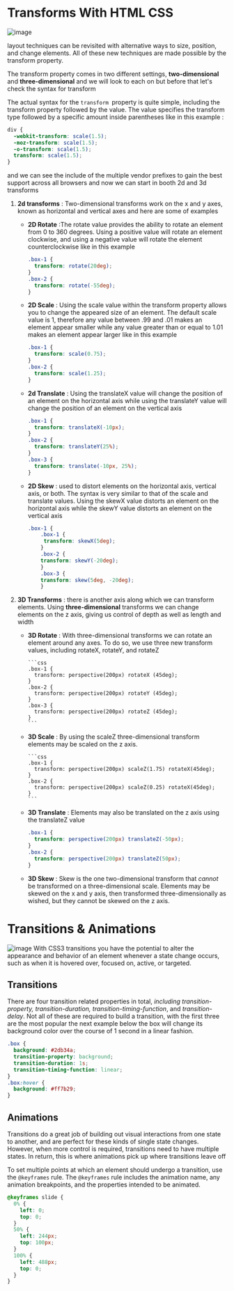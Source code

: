 # Transforms With HTML CSS

![image](https://miro.medium.com/max/900/1*_6MfwckxNfQTca9SiG8MdQ.png)

layout techniques can be revisited with alternative ways to size, position, and change elements. All of these new techniques are made possible by the transform property.

The transform property comes in two different settings, **two-dimensional** and **three-dimensional** and we will look to each on but before that let's check the syntax for transform

The actual syntax for the `transform `property is quite simple, including the transform property followed by the value. The value specifies the transform type followed by a specific amount inside parentheses like in this example :

```css
div {
  -webkit-transform: scale(1.5);
  -moz-transform: scale(1.5);
  -o-transform: scale(1.5);
  transform: scale(1.5);
}
```

and we can see the include of the multiple vendor prefixes to gain the best support across all browsers
and now we can start in booth 2d and 3d transforms

1.  **2d transforms** : Two-dimensional transforms work on the x and y axes, known as horizontal and vertical axes and here are some of examples

    - **2D Rotate** :The rotate value provides the ability to rotate an element from 0 to 360 degrees. Using a positive value will rotate an element clockwise, and using a negative value will rotate the element counterclockwise like in this example

      ```css
      .box-1 {
        transform: rotate(20deg);
      }
      .box-2 {
        transform: rotate(-55deg);
      }
      ```

    - **2D Scale** : Using the scale value within the transform property allows you to change the appeared size of an element. The default scale value is 1, therefore any value between .99 and .01 makes an element appear smaller while any value greater than or equal to 1.01 makes an element appear larger like in this example

      ```css
      .box-1 {
        transform: scale(0.75);
      }
      .box-2 {
        transform: scale(1.25);
      }
      ```

    - **2d Translate** : Using the translateX value will change the position of an element on the horizontal axis while using the translateY value will change the position of an element on the vertical axis

      ```css
      .box-1 {
        transform: translateX(-10px);
      }
      .box-2 {
        transform: translateY(25%);
      }
      .box-3 {
        transform: translate(-10px, 25%);
      }
      ```

    - **2D Skew** : used to distort elements on the horizontal axis, vertical axis, or both. The syntax is very similar to that of the scale and translate values. Using the skewX value distorts an element on the horizontal axis while the skewY value distorts an element on the vertical axis

      ```css
      .box-1 {
          .box-1 {
           transform: skewX(5deg);
          }
          .box-2 {
          transform: skewY(-20deg);
          }
          .box-3 {
          transform: skew(5deg, -20deg);
          }

      ```

2.  **3D Transforms** : there is another axis along which we can transform elements. Using **three-dimensional** transforms we can change elements on the z axis, giving us control of depth as well as length and width

    - **3D Rotate** : With three-dimensional transforms we can rotate an element around any axes. To do so, we use three new transform values, including rotateX, rotateY, and rotateZ

          ```css
          .box-1 {
            transform: perspective(200px) rotateX (45deg);
          }
          .box-2 {
            transform: perspective(200px) rotateY (45deg);
          }
          .box-3 {
            transform: perspective(200px) rotateZ (45deg);
          }
          ```

    - **3D Scale** : By using the scaleZ three-dimensional transform elements may be scaled on the z axis.

          ```css
          .box-1 {
            transform: perspective(200px) scaleZ(1.75) rotateX(45deg);
          }
          .box-2 {
            transform: perspective(200px) scaleZ(0.25) rotateX(45deg);
          }
          ```

    - **3D Translate** : Elements may also be translated on the z axis using the translateZ value

      ```css
      .box-1 {
        transform: perspective(200px) translateZ(-50px);
      }
      .box-2 {
        transform: perspective(200px) translateZ(50px);
      }
      ```

    - **3D Skew** : Skew is the one two-dimensional transform that _cannot_ be transformed on a three-dimensional scale. Elements may be skewed on the x and y axis, then transformed three-dimensionally as wished, but they cannot be skewed on the z axis.

# Transitions & Animations

![image](https://www.litmus.com/wp-content/uploads/2020/04/a-simple-guide-to-understanding-css-animations-in-email.png)
With CSS3 transitions you have the potential to alter the appearance and behavior of an element whenever a state change occurs, such as when it is hovered over, focused on, active, or targeted.

## Transitions

There are four transition related properties in total, _including transition-property, transition-duration, transition-timing-function_, and _transition-delay_. Not all of these are required to build a transition, with the first three are the most popular the next example below the box will change its background color over the course of 1 second in a linear fashion.

```css
.box {
  background: #2db34a;
  transition-property: background;
  transition-duration: 1s;
  transition-timing-function: linear;
}
.box:hover {
  background: #ff7b29;
}
```

## Animations

Transitions do a great job of building out visual interactions from one state to another, and are perfect for these kinds of single state changes. However, when more control is required, transitions need to have multiple states. In return, this is where animations pick up where transitions leave off

To set multiple points at which an element should undergo a transition, use the `@keyframes` rule. The `@keyframes` rule includes the animation name, any animation breakpoints, and the properties intended to be animated.

```css
@keyframes slide {
  0% {
    left: 0;
    top: 0;
  }
  50% {
    left: 244px;
    top: 100px;
  }
  100% {
    left: 488px;
    top: 0;
  }
}
```
